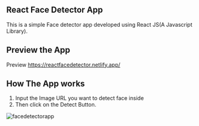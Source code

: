 ## React Face Detector App

This is a simple Face detector app developed using React JS(A Javascript Library).

## Preview the App

Preview https://reactfacedetector.netlify.app/

## How The App works
1. Input the Image URL you want to detect face inside
2. Then click on the Detect Button.


![facedetectorapp](https://github.com/Ibidapo-Ayo/React-Face-Detector-App/assets/49324541/00bfa4ca-7f7f-481c-8115-95d4292ccb90)
